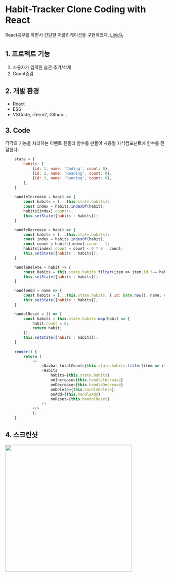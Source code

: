 # Habit-Tracker Clone Coding with React
React공부를 하면서 간단한 어플리케이션을 구현하였다. [Link🔍](https://sonayaa.github.io/react_habit_tracker)

## 1. 프로젝트 기능
1. 사용자가 입력한 습관 추가/삭제
2. Count증감

## 2. 개발 환경
- React
- ES6
- VSCode, iTerm2, Github...

## 3. Code
각각의 기능을 처리하는 이벤트 핸들러 함수를 만들어 사용될 자식컴포넌트에 함수를 전달한다.
```javascript
    state = {
        habits: [
            {id: 1, name: 'Coding', count: 0},
            {id: 2, name: 'Reading', count: 0},
            {id: 3, name: 'Running', count: 0},
        ],
    }
   
    handleIncrease = habit => {
        const habits = [...this.state.habits];
        const index = habits.indexOf(habit);
        habits[index].count++;
        this.setState({habits : habits});
    }

    handleDecrease = habit => {
        const habits = [...this.state.habits];
        const index = habits.indexOf(habit);
        const count = habits[index].count - 1;
        habits[index].count = count < 0 ? 0 : count;
        this.setState({habits : habits});
    }

    handleDelete = habit => {
        const habits = this.state.habits.filter(item => item.id !== habit.id);
        this.setState({habits : habits});
    }

    handleAdd = name => {
        const habits = [...this.state.habits, { id: Date.now(), name, count: 0 }]
        this.setState({habits : habits});
    }

    handelReset = () => {
        const habits = this.state.habits.map(habit => {
            habit.count = 0;
            return habit;
        });
        this.setState({habits : habits});
    }
    
    render() {
        return (
            <>
                <Navbar totalCount={this.state.habits.filter(item => item.count > 0).length}/>
                <Habits 
                    habits={this.state.habits}
                    onIncrease={this.handleIncrease}
                    onDecrease={this.handleDecrease}
                    onDelete={this.handleDelete}
                    onAdd={this.handleAdd}
                    onReset={this.handelReset}
                />
            </>
            );
    }
```

## 4. 스크린샷
<img width="400px" src="https://user-images.githubusercontent.com/75556110/129526728-a0be7464-40e5-432c-93e8-c2207e8f74d0.png">

